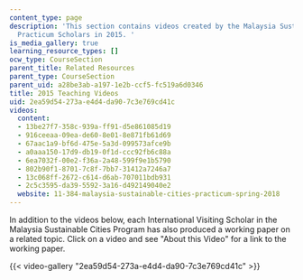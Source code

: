 ```yaml
---
content_type: page
description: 'This section contains videos created by the Malaysia Sustainable Cities
  Practicum Scholars in 2015. '
is_media_gallery: true
learning_resource_types: []
ocw_type: CourseSection
parent_title: Related Resources
parent_type: CourseSection
parent_uid: a28be3ab-a197-1e2b-ccf5-fc519a6d0346
title: 2015 Teaching Videos
uid: 2ea59d54-273a-e4d4-da90-7c3e769cd41c
videos:
  content:
  - 13be27f7-358c-939a-ff91-d5e861085d19
  - 916ceeaa-09ea-de60-8e01-8e871fb61d69
  - 67aac1a9-bf6d-475e-5a3d-099573afce9b
  - a0aaa150-17d9-db19-0f1d-ccc92fb6c88a
  - 6ea7032f-00e2-f36a-2a48-599f9e1b5790
  - 802b90f1-8701-7c8f-7bb7-31412a7246a7
  - 13c068ff-2672-c614-d6ab-707011bdb931
  - 2c5c3595-da39-5592-3a16-d492149040e2
  website: 11-384-malaysia-sustainable-cities-practicum-spring-2018
---
```


In addition to the videos below, each International Visiting Scholar in the Malaysia Sustainable Cities Program has also produced a working paper on a related topic. Click on a video and see "About this Video" for a link to the working paper.

{{< video-gallery "2ea59d54-273a-e4d4-da90-7c3e769cd41c" >}}

